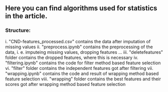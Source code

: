 ## Here you can find algorithms used for statistics in the article.

### Structure:
i.    "CND-features_processed.csv" contains the data after imputation of missing values
ii.   "preprocess.ipynb" contains the preprocessing of the data, i. e. imputeing missing values, dropping features ...
iii.  "deletefeatures" folder contains the dropped features, where this is necessary
iv.   "filtering.ipynb" contains the code for filter method based feature selection
vi.   "filter" folder contains the independent features got after filtering
vii.  "wrapping.ipynb" contains the code and result of wrapping method based feature selection
viii. "wrapping" folder contains the best features and their scores got after wrapping method based feature selection
